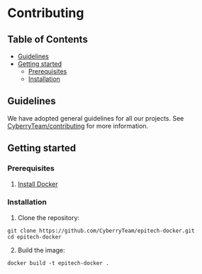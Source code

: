 # Contributing

## Table of Contents

- [Guidelines](#guidelines)
- [Getting started](#getting-started)
  - [Prerequisites](#prerequisites)
  - [Installation](#installation)

## Guidelines

We have adopted general guidelines for all our projects.
See [CyberryTeam/contributing](https://github.com/CyberryTeam/contributing/blob/master/CONTRIBUTING.md) for more information.

## Getting started

### Prerequisites

1. [Install Docker](https://docs.docker.com/get-docker/)

### Installation

1. Clone the repository:

```shell script
git clone https://github.com/CyberryTeam/epitech-docker.git
cd epitech-docker
```

2. Build the image:

```shell script
docker build -t epitech-docker .
```
